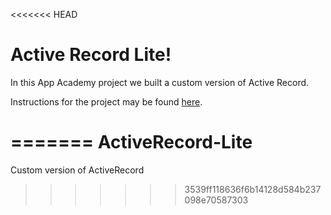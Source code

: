 <<<<<<< HEAD
# Active Record Lite!

In this App Academy project we built a custom version of Active Record.

Instructions for the project may be found [here][instructions].

[instructions]: https://github.com/appacademy/sql-curriculum/blob/master/projects/w3d5-build-your-own-ar.md
=======
ActiveRecord-Lite
=================

Custom version of ActiveRecord
>>>>>>> 3539ff118636f6b14128d584b237098e70587303
